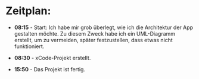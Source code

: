 # Zeitplan:

* **08:15** - Start: Ich habe mir grob überlegt, wie ich die Architektur der App gestalten möchte. Zu diesem Zweck habe ich ein UML-Diagramm erstellt, um zu vermeiden, später festzustellen, dass etwas nicht funktioniert.

* **08:30** - xCode-Projekt erstellt.

* **15:50** - Das Projekt ist fertig.
